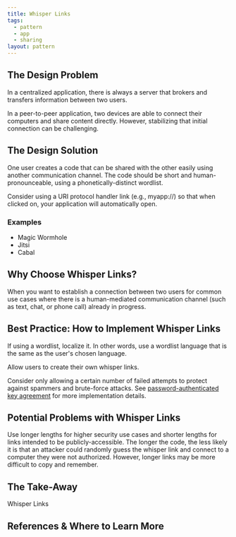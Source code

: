```yaml
---
title: Whisper Links
tags:
  - pattern
  - app
  - sharing
layout: pattern
---
```


## The Design Problem 

In a centralized application, there is always a server that brokers and transfers
information between two users. 

In a peer-to-peer application, two devices are able to connect their computers
and share content directly. However, stabilizing that initial connection can be
challenging. 

## The Design Solution 

One user creates a code that can be shared with the other easily using another
communication channel. The code should be short and human-pronounceable, using
a phonetically-distinct wordlist. 

Consider using a URI protocol handler link (e.g., myapp://<whisper-link-here>) so that
when clicked on, your application will automatically open.


### Examples 

- Magic Wormhole
- Jitsi
- Cabal

## Why Choose Whisper Links?

When you want to establish a connection between two users for common use cases
where there is a human-mediated communication channel (such as text, chat, or
phone call) already in progress.

## Best Practice: How to Implement Whisper Links

If using a wordlist, localize it. In other words, use a wordlist language that
is the same as the user's chosen language.

Allow users to create their own whisper links. 

Consider only allowing a certain number of failed attempts to protect against spammers and brute-force attacks. See [password-authenticated key agreement](https://en.wikipedia.org/wiki/Password-authenticated_key_agreement) for more implementation details.

## Potential Problems with Whisper Links

Use longer lengths for higher security use cases and shorter lengths for
links intended to be publicly-accessible. The longer the code, the less likely
it is that an attacker could randomly guess the whisper link and connect to
a computer they were not authorized. However, longer links may be more
difficult to copy and remember. 

## The Take-Away

Whisper Links

## References & Where to Learn More 
